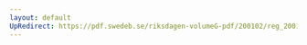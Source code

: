 ```yaml
---
layout: default
UpRedirect: https://pdf.swedeb.se/riksdagen-volumeG-pdf/200102/reg_200102/reg_200102_0618.pdf
---
```

